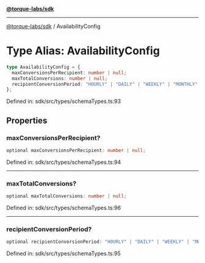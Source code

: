 [**@torque-labs/sdk**](../README.md)

***

[@torque-labs/sdk](../README.md) / AvailabilityConfig

# Type Alias: AvailabilityConfig

```ts
type AvailabilityConfig = {
  maxConversionsPerRecipient: number | null;
  maxTotalConversions: number | null;
  recipientConversionPeriod: "HOURLY" | "DAILY" | "WEEKLY" | "MONTHLY" | null;
};
```

Defined in: sdk/src/types/schemaTypes.ts:93

## Properties

### maxConversionsPerRecipient?

```ts
optional maxConversionsPerRecipient: number | null;
```

Defined in: sdk/src/types/schemaTypes.ts:94

***

### maxTotalConversions?

```ts
optional maxTotalConversions: number | null;
```

Defined in: sdk/src/types/schemaTypes.ts:96

***

### recipientConversionPeriod?

```ts
optional recipientConversionPeriod: "HOURLY" | "DAILY" | "WEEKLY" | "MONTHLY" | null;
```

Defined in: sdk/src/types/schemaTypes.ts:95
